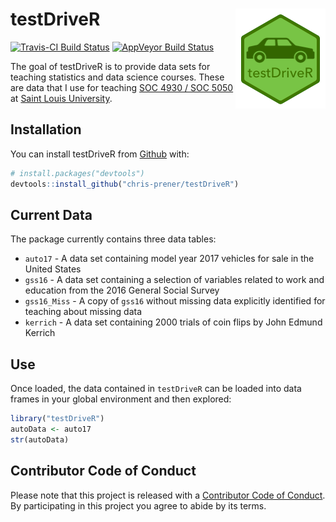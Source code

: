 
<!-- README.md is generated from README.Rmd. Please edit that file -->
testDriveR <img src="man/figures/logo.png" align="right" />
===========================================================

[![Travis-CI Build Status](https://travis-ci.org/chris-prener/testDriveR.svg?branch=master)](https://travis-ci.org/chris-prener/testDriveR) [![AppVeyor Build Status](https://ci.appveyor.com/api/projects/status/github/chris-prener/testDriveR?branch=master&svg=true)](https://ci.appveyor.com/project/chris-prener/testDriveR)

The goal of testDriveR is to provide data sets for teaching statistics and data science courses. These are data that I use for teaching [SOC 4930 / SOC 5050](https://slu-soc5050.github.io) at [Saint Louis University](https://slu.edu).

Installation
------------

You can install testDriveR from [Github](https://github.com/chris-prener/testDriveR) with:

``` r
# install.packages("devtools")
devtools::install_github("chris-prener/testDriveR")
```

Current Data
------------

The package currently contains three data tables:

-   `auto17` - A data set containing model year 2017 vehicles for sale in the United States
-   `gss16` - A data set containing a selection of variables related to work and education from the 2016 General Social Survey
-   `gss16_Miss` - A copy of `gss16` without missing data explicitly identified for teaching about missing data
-   `kerrich` - A data set containing 2000 trials of coin flips by John Edmund Kerrich

Use
---

Once loaded, the data contained in `testDriveR` can be loaded into data frames in your global environment and then explored:

``` r
library("testDriveR")
autoData <- auto17
str(autoData)
```

Contributor Code of Conduct
---------------------------

Please note that this project is released with a [Contributor Code of Conduct](CONDUCT.md). By participating in this project you agree to abide by its terms.
